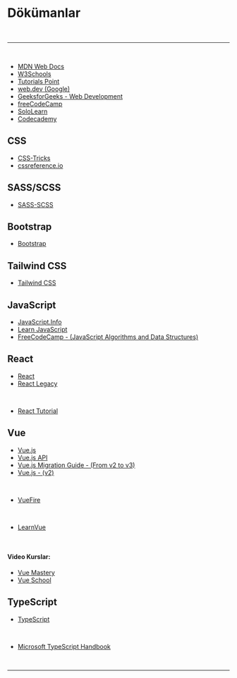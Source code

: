 # Dökümanlar

<br>

---

<br>

- [MDN Web Docs](https://developer.mozilla.org/en-US/)
- [W3Schools](https://www.w3schools.com/)
- [Tutorials Point](https://www.tutorialspoint.com/index.htm)
- [web.dev (Google)](https://web.dev/)
- [GeeksforGeeks - Web Development](https://www.geeksforgeeks.org/web-development/)
- [freeCodeCamp](https://www.freecodecamp.org/learn)
- [SoloLearn](https://www.sololearn.com/)
- [Codecademy](https://www.codecademy.com/resources/docs)

## CSS

- [CSS-Tricks](https://css-tricks.com/)
- [cssreference.io](https://cssreference.io/)

## SASS/SCSS

- [SASS-SCSS](https://sass-lang.com/guide)

## Bootstrap

- [Bootstrap](https://getbootstrap.com/)

## Tailwind CSS

- [Tailwind CSS](https://tailwindcss.com/)

## JavaScript

- [JavaScript.Info](https://javascript.info/)
- [Learn JavaScript](https://learnjavascript.online/)
- [FreeCodeCamp - (JavaScript Algorithms and Data Structures)](https://www.freecodecamp.org/learn/javascript-algorithms-and-data-structures/)

## React

- [React](https://react.dev/)
- [React Legacy](https://legacy.reactjs.org/)

<br>

- [React Tutorial](https://react-tutorial.app/)

## Vue

- [Vue.js](https://vuejs.org/)
- [Vue.js API](https://vuejs.org/api/)
- [Vue.js Migration Guide - (From v2 to v3)](https://v3-migration.vuejs.org/)
- [Vue.js - (v2)](https://v2.vuejs.org/)

<br>

- [VueFire](https://vuefire.vuejs.org/)

<br>

- [LearnVue](https://learnvue.co/)

<br>

#### Video Kurslar:

- [Vue Mastery](https://www.vuemastery.com/courses/)
- [Vue School](https://vueschool.io/)

## TypeScript

- [TypeScript](https://www.typescriptlang.org/)

<br>

- [Microsoft TypeScript Handbook](https://microsoft.github.io/TypeScript-New-Handbook/outline/)

<br>

---
